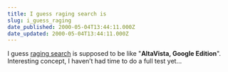 ```yaml
---
title: I guess raging search is
slug: i_guess_raging
date_published: 2000-05-04T13:44:11.000Z
date_updated: 2000-05-04T13:44:11.000Z
---
```


I guess [raging search](http://www.raging.com/) is supposed to be like "**AltaVista, Google Edition**". Interesting concept, I haven’t had time to do a full test yet…

